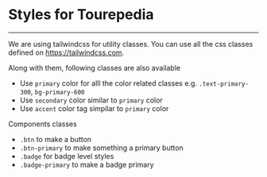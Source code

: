 # Styles for Tourepedia

---

We are using tailwindcss for utility classes. You can use all the css classes defined on https://tailwindcss.com.

Along with them, following classes are also available

- Use `primary` color for alll the color related classes e.g. `.text-primary-300`, `bg-primary-600`
- Use `secondary` color similar to `primary` color
- Use `accent` color tag simpilar to `primary` color

Components classes

- `.btn` to make a button
- `.btn-primary` to make something a primary button
- `.badge` for badge level styles
- `.badge-primary` to make a badge primary
